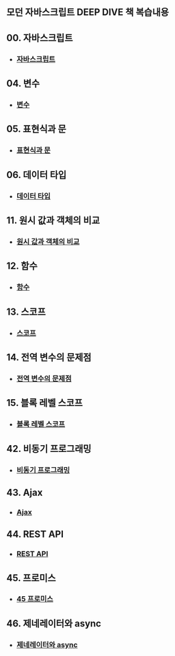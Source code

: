 ## 모던 자바스크립트 DEEP DIVE 책 복습내용

## 00. 자바스크립트
- ### [자바스크립트](./00%20자바스크립트/README.MD)

## 04. 변수
- ### [변수](./04%20변수/README.MD)

## 05. 표현식과 문
- ### [표현식과 문](./05%20표현식과%20문/README.MD)

## 06. 데이터 타입
- ### [데이터 타입](./06%20데이터%20타입/README.MD)

## 11. 원시 값과 객체의 비교
- ### [원시 값과 객체의 비교](./11%20원시%20값과%20객체의%20비교/README.MD)

## 12. 함수
- ### [함수](./12%20함수/README.MD)

## 13. 스코프
- ### [스코프](./13%20스코프/README.MD)

## 14. 전역 변수의 문제점
- ### [전역 변수의 문제점](./14%20전역%20변수의%20문제점/README.MD)

## 15. 블록 레벨 스코프
- ### [블록 레벨 스코프](./15%20블록%20레벨%20스코프/README.MD)

## 42. 비동기 프로그래밍
- ### [비동기 프로그래밍](./42%20비동기%20프로그래밍/README.MD)

## 43. Ajax
- ### [Ajax](./43%20Ajax/README.MD)

## 44. REST API
- ### [REST API](./44%20REST%20API/README.MD)

## 45. 프로미스
- ### [45 프로미스](./45%20프로미스/README.MD)

## 46. 제네레이터와 async
- ### [제네레이터와 async](./46%20제네레이터와%20async/README.MD)